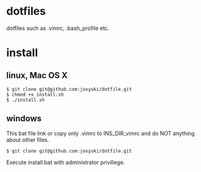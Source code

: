 # dotfiles
dotfiles such as .vimrc, .bash_profile etc.

# install
## linux, Mac OS X
    $ git clone git@github.com:joxyuki/dotfile.git
    $ chmod +x install.sh
    $ ./install.sh

## windows
This bat file link or copy only .vimrc to INS_DIR\_vimrc and do
NOT anything about other files.

    $ git clone git@github.com:joxyuki/dotfile.git
    
Execute install.bat with administrator privillege.

